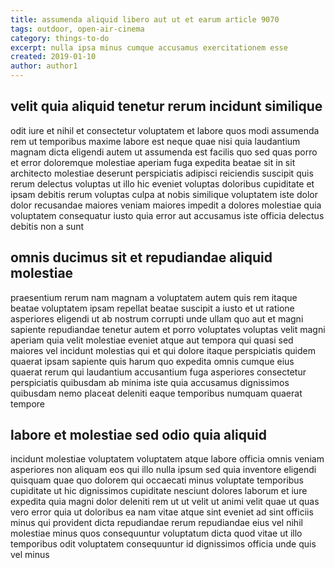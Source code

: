 ```yaml
---
title: assumenda aliquid libero aut ut et earum article 9070
tags: outdoor, open-air-cinema
category: things-to-do
excerpt: nulla ipsa minus cumque accusamus exercitationem esse
created: 2019-01-10
author: author1
---
```


## velit quia aliquid tenetur rerum incidunt similique

odit iure et nihil et consectetur voluptatem et labore quos modi assumenda rem ut temporibus maxime labore est neque quae nisi quia laudantium magnam dicta eligendi autem ut assumenda est facilis quo sed quas porro et error doloremque molestiae aperiam fuga expedita beatae sit in sit architecto molestiae deserunt perspiciatis adipisci reiciendis suscipit quis rerum delectus voluptas ut illo hic eveniet voluptas doloribus cupiditate et ipsam debitis rerum voluptas culpa at nobis similique voluptatem iste dolor dolor recusandae maiores veniam maiores impedit a dolores molestiae quia voluptatem consequatur iusto quia error aut accusamus iste officia delectus debitis non a sunt

## omnis ducimus sit et repudiandae aliquid molestiae

praesentium rerum nam magnam a voluptatem autem quis rem itaque beatae voluptatem ipsam repellat beatae suscipit a iusto et ut ratione asperiores eligendi ut ab nostrum corrupti unde ullam quo aut et magni sapiente repudiandae tenetur autem et porro voluptates voluptas velit magni aperiam quia velit molestiae eveniet atque aut tempora qui quasi sed maiores vel incidunt molestias qui et qui dolore itaque perspiciatis quidem quaerat ipsam sapiente quis harum quo expedita omnis cumque eius quaerat rerum qui laudantium accusantium fuga asperiores consectetur perspiciatis quibusdam ab minima iste quia accusamus dignissimos quibusdam nemo placeat deleniti eaque temporibus numquam quaerat tempore

## labore et molestiae sed odio quia aliquid

incidunt molestiae voluptatem voluptatem atque labore officia omnis veniam asperiores non aliquam eos qui illo nulla ipsum sed quia inventore eligendi quisquam quae quo dolorem qui occaecati minus voluptate temporibus cupiditate ut hic dignissimos cupiditate nesciunt dolores laborum et iure expedita quia magni dolor deleniti rem ut ut velit ut animi velit quae ut quas vero error quia ut doloribus ea nam vitae atque sint eveniet ad sint officiis minus qui provident dicta repudiandae rerum repudiandae eius vel nihil molestiae minus quos consequuntur voluptatum dicta quod vitae ut illo temporibus odit voluptatem consequuntur id dignissimos officia unde quis vel minus
